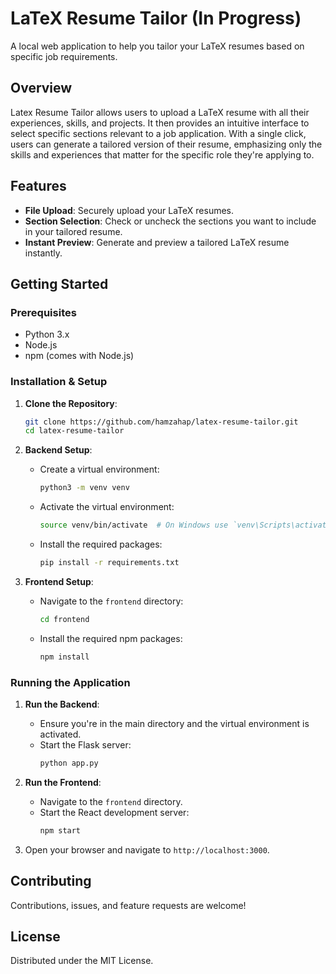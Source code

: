 # LaTeX Resume Tailor (In Progress)

A local web application to help you tailor your LaTeX resumes based on specific job requirements.

## Overview

Latex Resume Tailor allows users to upload a LaTeX resume with all their experiences, skills, and projects. It then provides an intuitive interface to select specific sections relevant to a job application. With a single click, users can generate a tailored version of their resume, emphasizing only the skills and experiences that matter for the specific role they're applying to.

## Features

- **File Upload**: Securely upload your LaTeX resumes.
- **Section Selection**: Check or uncheck the sections you want to include in your tailored resume.
- **Instant Preview**: Generate and preview a tailored LaTeX resume instantly.

## Getting Started

### Prerequisites

- Python 3.x
- Node.js
- npm (comes with Node.js)

### Installation & Setup

1. **Clone the Repository**:
    ```bash
    git clone https://github.com/hamzahap/latex-resume-tailor.git
    cd latex-resume-tailor
    ```

2. **Backend Setup**:
    - Create a virtual environment:
      ```bash
      python3 -m venv venv
      ```
    - Activate the virtual environment:
      ```bash
      source venv/bin/activate  # On Windows use `venv\Scripts\activate`
      ```
    - Install the required packages:
      ```bash
      pip install -r requirements.txt
      ```

3. **Frontend Setup**:
    - Navigate to the `frontend` directory:
      ```bash
      cd frontend
      ```
    - Install the required npm packages:
      ```bash
      npm install
      ```

### Running the Application

1. **Run the Backend**:
    - Ensure you're in the main directory and the virtual environment is activated.
    - Start the Flask server:
      ```bash
      python app.py
      ```

2. **Run the Frontend**:
    - Navigate to the `frontend` directory.
    - Start the React development server:
      ```bash
      npm start
      ```

3. Open your browser and navigate to `http://localhost:3000`.

## Contributing

Contributions, issues, and feature requests are welcome!

## License

Distributed under the MIT License.
